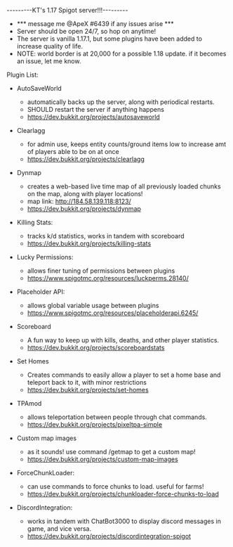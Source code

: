 ---*---*---KT's 1.17 Spigot server!!!---*---*---
- *** message me @ApeX #6439 if any issues arise ***
- Server should be open 24/7, so hop on anytime!
- The server is vanilla 1.17.1, but some plugins have been added to increase quality of life.
- NOTE: world border is at 20,000 for a possible 1.18 update. if it becomes an issue, let me know.

Plugin List:

- AutoSaveWorld
   - automatically backs up the server, along with periodical restarts.
   - SHOULD restart the server if anything happens
   - https://dev.bukkit.org/projects/autosaveworld

- Clearlagg
  - for admin use, keeps entity counts/ground items low to increase amt of players able to be on at once
  - https://dev.bukkit.org/projects/clearlagg

- Dynmap
  - creates a web-based live time map of all previously loaded chunks on the map, along with player locations!
  - map link: http://184.58.139.118:8123/
  - https://dev.bukkit.org/projects/dynmap

- Killing Stats:
  - tracks k/d statistics, works in tandem with scoreboard
  - https://dev.bukkit.org/projects/killing-stats

- Lucky Permissions:
  - allows finer tuning of permissions between plugins
  - https://www.spigotmc.org/resources/luckperms.28140/

- Placeholder API:
  - allows global variable usage between plugins
  - https://www.spigotmc.org/resources/placeholderapi.6245/

- Scoreboard
  - A fun way to keep up with kills, deaths, and other player statistics.
  - https://dev.bukkit.org/projects/scoreboardstats

- Set Homes
   - Creates commands to easily allow a player to set a home base and teleport back to it, with minor restrictions
   - https://dev.bukkit.org/projects/set-homes

- TPAmod
  - allows teleportation between people through chat commands.
  - https://dev.bukkit.org/projects/pixeltpa-simple

- Custom map images
  - as it sounds! use command /getmap <imageURL> to get a custom map!
  - https://dev.bukkit.org/projects/custom-map-images
   
- ForceChunkLoader:
   - can use commands to force chunks to load. useful for farms!
   - https://dev.bukkit.org/projects/chunkloader-force-chunks-to-load
   
- DiscordIntegration:
   - works in tandem with ChatBot3000 to display discord messages in game, and vice versa.
   - https://dev.bukkit.org/projects/discordintegration-spigot
















